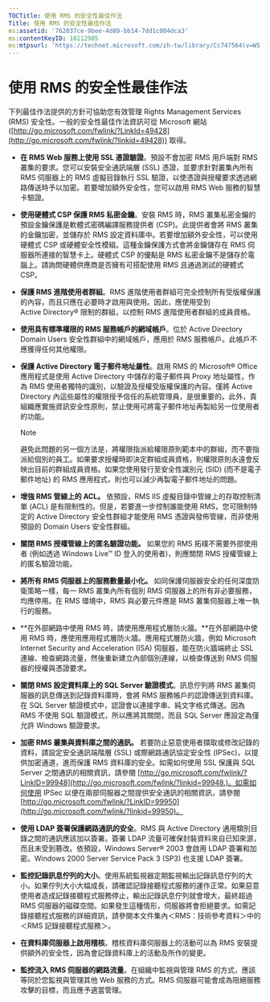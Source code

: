 ```yaml
---
TOCTitle: 使用 RMS 的安全性最佳作法
Title: 使用 RMS 的安全性最佳作法
ms:assetid: '762037ce-9bee-4d89-bb14-7dd1c004dca3'
ms:contentKeyID: 18112985
ms:mtpsurl: 'https://technet.microsoft.com/zh-tw/library/Cc747564(v=WS.10)'
---
```


使用 RMS 的安全性最佳作法
=========================

下列最佳作法提供的方針可協助您有效管理 Rights Management Services (RMS) 安全性。一般的安全性最佳作法資訊可從 Microsoft 網站 ([http://go.microsoft.com/fwlink/?LinkId=49428](http://go.microsoft.com/fwlink/?linkid=49428)) 取得。

-   **在 RMS Web 服務上使用 SSL 憑證驗證**。預設不會加密 RMS 用戶端對 RMS 叢集的要求。您可以安裝安全通訊端層 (SSL) 憑證，並要求針對叢集內所有 RMS 伺服器上的 RMS 虛擬目錄執行 SSL 驗證，以使憑證與授權要求透過網路傳送時予以加密。若要增加額外安全性，您可以啟用 RMS Web 服務的智慧卡驗證。
-   **使用硬體式 CSP 保護 RMS 私密金鑰**。安裝 RMS 時，RMS 叢集私密金鑰的預設金鑰保護是軟體式密碼編譯服務提供者 (CSP)。此提供者會將 RMS 叢集的金鑰加密，並儲存於 RMS 設定資料庫中。若要增加額外安全性，可以使用硬體式 CSP 或硬體安全性模組。這種金鑰保護方式會將金鑰儲存在 RMS 伺服器所連接的智慧卡上。硬體式 CSP 的優點是 RMS 私密金鑰不是儲存於電腦上。請詢問硬體供應商是否擁有可搭配使用 RMS 且通過測試的硬體式 CSP。
-   **保護 RMS 進階使用者群組**。RMS 進階使用者群組可完全控制所有受版權保護的內容，而且只應在必要時才啟用與使用。因此，應使用受到 Active Directory® 限制的群組，以控制 RMS 進階使用者群組的成員資格。
-   **使用具有標準權限的 RMS 服務帳戶的網域帳戶**。位於 Active Directory Domain Users 安全性群組中的網域帳戶，應用於 RMS 服務帳戶。此帳戶不應獲得任何其他權限。
-   **保護 Active Directory 電子郵件地址屬性**。啟用 RMS 的 Microsoft® Office 應用程式是使用 Active Directory 中儲存的電子郵件與 Proxy 地址屬性，作為 RMS 使用者獨特的識別，以驗證及授權受版權保護的內容。僅將 Active Directory 內這些屬性的權限授予信任的系統管理員，是很重要的。此外，貴組織應實施資訊安全性原則，禁止使用可將電子郵件地址再製給另一位使用者的功能。
    > [!Note]  
	> 避免此問題的另一個方法是，將權限指派給權限原則範本中的群組，而不要指派給個別的員工。如果要求授權時即決定群組成員資格，則權限原則永遠會反映出目前的群組成員資格。如果您使用發行至安全性識別元 (SID) (而不是電子郵件地址) 的 RMS 應用程式，則也可以減少再製電子郵件地址的問題。 

-   **增強 RMS 管線上的 ACL。** 依預設，RMS IIS 虛擬目錄中管線上的存取控制清單 (ACL) 是有限制性的。但是，若要進一步控制誰能使用 RMS，您可限制特定的 Active Directory 安全性群組才能使用 RMS 憑證與發佈管線，而非使用預設的 Domain Users 安全性群組。
-   **關閉 RMS 授權管線上的匿名驗證功能。** 如果您的 RMS 拓樸不需要外部使用者 (例如透過 Windows Live™ ID 登入的使用者)，則應關閉 RMS 授權管線上的匿名驗證功能。
-   **將所有 RMS 伺服器上的服務數量最小化。** 如同保護伺服器安全的任何深度防衛策略一樣，每一 RMS 叢集內所有個別 RMS 伺服器上的所有非必要服務，均應停用。在 RMS 環境中，RMS 與必要元件應是 RMS 叢集伺服器上唯一執行的服務。
-   **在外部網路中使用 RMS 時，請使用應用程式層防火牆。**在外部網路中使用 RMS 時，應使用應用程式層防火牆。應用程式層防火牆，例如 Microsoft Internet Security and Acceleration (ISA) 伺服器，能在防火牆端終止 SSL 連線、檢查網路流量，然後重新建立內部個別連線，以檢查傳送到 RMS 伺服器的授權與憑證要求。
-   **關閉 RMS 設定資料庫上的 SQL Server 驗證模式**。訊息佇列將 RMS 叢集伺服器的訊息傳送到記錄資料庫時，會將 RMS 服務帳戶的認證傳送到資料庫。在 SQL Server 驗證模式中，認證會以連接字串、純文字格式傳送。因為 RMS 不使用 SQL 驗證模式，所以應將其關閉，而且 SQL Server 應設定為僅允許 Windows 驗證要求。
-   **加密 RMS 叢集與資料庫之間的通訊。** 若要防止惡意使用者擷取或修改記錄的資料，請設定安全通訊端階層 (SSL) 或際網路通訊協定安全性 (IPSec)，以提供加密通道，進而保護 RMS 資料庫的安全。如需如何使用 SSL 保護與 SQL Server 之間通訊的相關資訊，請參閱 [http://go.microsoft.com/fwlink/?LinkID=99948](http://go.microsoft.com/fwlink/?linkid=99948.)。如需如何使用 IPSec 以便在兩部伺服器之間提供安全通訊的相關資訊，請參閱 [http://go.microsoft.com/fwlink/?LinkID=99950](http://go.microsoft.com/fwlink/?linkid=99950)。
-   **使用 LDAP 簽署保護網路通訊的安全**。RMS 與 Active Directory 通用類別目錄之間的通訊應該加以簽署。簽署 LDAP 流量可確保封裝資料來自已知來源，而且未受到篡改。依預設，Windows Server® 2003 會啟用 LDAP 簽署和加密。Windows 2000 Server Service Pack 3 (SP3) 也支援 LDAP 簽署。
-   **監控記錄訊息佇列的大小**。使用系統監視器定期監視輸出記錄訊息佇列的大小。如果佇列大小大幅成長，請確認記錄接聽程式服務的運作正常。如果惡意使用者造成記錄接聽程式服務停止，輸出記錄訊息佇列就會增大，最終超過 RMS 伺服器的磁碟空間。如果發生這種情形，伺服器將會拒絕要求。如需記錄接聽程式服務的詳細資訊，請參閱本文件集內＜RMS：技術參考資料＞中的＜RMS 記錄接聽程式服務＞。
-   **在資料庫伺服器上啟用稽核**。稽核資料庫伺服器上的活動可以為 RMS 安裝提供額外的安全性，因為會記錄資料庫上的活動及所作的變更。
-   **監控流入 RMS 伺服器的網路流量**。在組織中監視與管理 RMS 的方式，應該等同於您監視與管理其他 Web 服務的方式。RMS 伺服器可能會成為阻絕服務攻擊的目標，而且應予適當管理。
